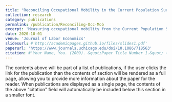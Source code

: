 ```yaml
---
title: "Reconciling Occupational Mobility in the Current Population Survey"
collection: research
category: publications
permalink: /publication/Reconciling-Occ-Mob
excerpt: 'Measuring occupational mobility from the Current Population Survey using retrospective or longitudinal methods generates substantially different outcomes, in both levels and trends. Using a generalized method of moments technique, we estimate the level of occupational mobility and the measurement error in both of these measures for 1981–2018. We estimate that occupational mobility has been trending down, particularly since 2000, consistent with retrospective measures of occupational mobility. However, estimated mobility is 2–3 percentage points or 60%–70% higher than retrospective measures. Measurement error in longitudinal measures is large and has been worsening over time.'
date: 2020-10-01
venue: 'Journal of Labor Economics'
slidesurl: #'http://academicpages.github.io/files/slides1.pdf'
paperurl: 'https://www.journals.uchicago.edu/doi/10.1086/718563'
citation: #'Your Name, You. (2009). &quot;Paper Title Number 1.&quot; <i>Journal 1</i>. 1(1).'
---
```


The contents above will be part of a list of publications, if the user clicks the link for the publication than the contents of section will be rendered as a full page, allowing you to provide more information about the paper for the reader. When publications are displayed as a single page, the contents of the above "citation" field will automatically be included below this section in a smaller font.